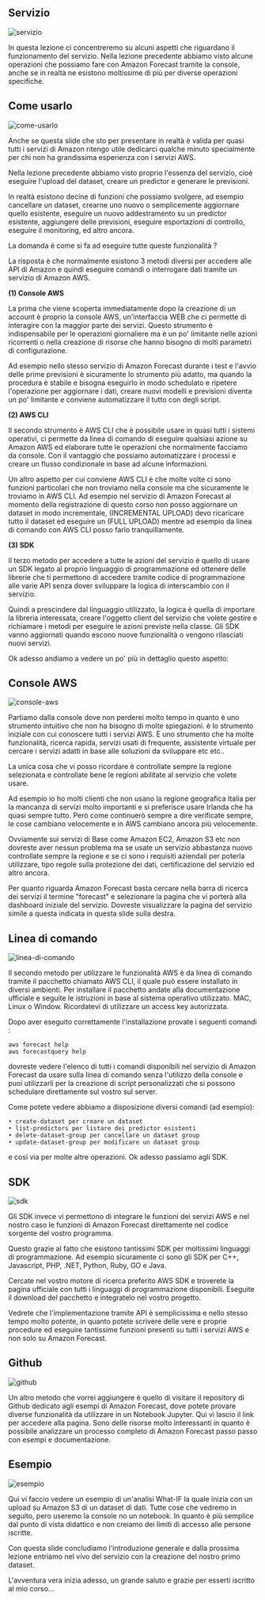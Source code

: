 ## Servizio

![servizio](../images/it-amazon-forecast-02-02-001.jpg)

In questa lezione ci concentreremo su alcuni aspetti che riguardano il funzionamento del servizio.
Nella lezione precedente abbiamo visto alcune operazioni che possiamo fare con Amazon Forecast tramite la console, anche se in realtà ne esistono moltissime di più per diverse operazioni specifiche.

## Come usarlo

![come-usarlo](../images/it-amazon-forecast-02-02-002.jpg)

Anche se questa slide che sto per presentare in realtà è valida per quasi tutti i servizi di Amazon ritengo utile dedicarci qualche minuto specialmente per chi non ha grandissima esperienza con i servizi AWS. 

Nella lezione precedente abbiamo visto proprio l'essenza del servizio, cioè eseguire l'upload del dataset, creare un predictor e generare le previsioni.

In realtà esistono decine di funzioni che possiamo svolgere, ad esempio cancellare un dataset, crearne uno nuovo o semplicemente aggiornare quello esistente, eseguire un nuovo addestramento su un predictor esistente, aggiungere delle previsioni, eseguire esportazioni di controllo, eseguire il monitoring, ed altro ancora. 

La domanda è come si fa ad eseguire tutte queste funzionalità ?

La risposta è che normalmente esistono 3 metodi diversi per accedere alle API di Amazon e quindi eseguire comandi o interrogare dati tramite un servizio di Amazon AWS. 

**(1) Console AWS**

La prima che viene scoperta immediatamente dopo la creazione di un account è proprio la console AWS, un'interfaccia WEB che ci permette di interagire con la maggior parte dei servizi. Questo strumento è indispensabile per le operazioni giornaliere ma è un po' limitante nelle azioni ricorrenti o nella creazione di risorse che hanno bisogno di molti parametri di configurazione.

Ad esempio nello stesso servizio di Amazon Forecast durante i test e l'avvio delle prime previsioni è sicuramente lo strumento più adatto, ma quando la procedura è stabile e bisogna eseguirlo in modo schedulato e ripetere l'operazione per aggiornare i dati, creare nuovi modelli e previsioni diventa un po' limitante e conviene automatizzare il tutto con degli script.

**(2) AWS CLI**

Il secondo strumento è AWS CLI che è possibile usare in quasi tutti i sistemi operativi, ci permette da linea di comando di eseguire qualsiasi azione su Amazon AWS ed elaborare tutte le operazioni che normalmente facciamo da console. Con il vantaggio che possiamo automatizzare i processi e creare un flusso condizionale in base ad alcune informazioni.

Un altro aspetto per cui conviene AWS CLI è che molte volte ci sono funzioni particolari che non troviamo nella console ma che sicuramente le troviamo in AWS CLI. Ad esempio nel servizio di Amazon Forecast al momento della registrazione di questo corso non posso aggiornare un dataset in modo incrementale, (INCREMENTAL UPLOAD) devo ricaricare tutto il dataset ed eseguire un (FULL UPLOAD) mentre ad esempio da linea di comando con AWS CLI posso farlo tranquillamente.

**(3) SDK**

Il terzo metodo per accedere a tutte le azioni del servizio è quello di usare un SDK legato al proprio linguaggio di programmazione ed ottenere delle librerie che ti permettono di accedere tramite codice di programmazione alle varie API senza dover sviluppare la logica di interscambio con il servizio. 

Quindi a prescindere dal linguaggio utilizzato, la logica è quella di importare la libreria interessata, creare l'oggetto client del servizio che volete gestire e richiamare i metodi per eseguire le azioni previste nella classe. Gli SDK vanno aggiornati quando escono nuove funzionalità o vengono rilasciati nuovi servizi.

Ok adesso andiamo a vedere un po' più in dettaglio questo aspetto:

## Console AWS

![console-aws](../images/it-amazon-forecast-02-02-003.jpg)

Partiamo dalla console dove non perderei molto tempo in quanto è uno strumento intuitivo che non ha bisogno di molte spiegazioni. è lo strumento iniziale con cui conoscere tutti i servizi AWS. È uno strumento che ha molte funzionalità, ricerca rapida, servizi usati di frequente, assistente virtuale per cercare i servizi adatti in base alle soluzioni da sviluppare etc etc..

La unica cosa che vi posso ricordare è controllate sempre la regione selezionata e controllate bene le regioni abilitate al servizio che volete usare.

Ad esempio io ho molti clienti che non usano la regione geografica Italia per la mancanza di servizi molto importanti e si preferisce usare Irlanda che ha quasi sempre tutto. Però come continuerò sempre a dire verificate sempre, le cose cambiano velocemente e in AWS cambiano ancora più velocemente.

Ovviamente sui servizi di Base come Amazon EC2, Amazon S3 etc non dovreste aver nessun problema ma se usate un servizio abbastanza nuovo controllate sempre la regione e se ci sono i requisiti aziendali per poterla utilizzare, tipo regole sulla protezione dei dati, certificazione del servizio ed altro ancora.

Per quanto riguarda Amazon Forecast basta cercare nella barra di ricerca dei servizi il termine "forecast" e selezionare la pagina che vi porterà alla dashboard iniziale del servizio.
Dovreste visualizzare la pagina del servizio simile a questa indicata in questa slide sulla destra.

## Linea di comando

![linea-di-comando](../images/it-amazon-forecast-02-02-004.jpg)

Il secondo metodo per utilizzare le funzionalità AWS è da linea di comando tramite il pacchetto chiamato AWS CLI, il quale può essere installato in diversi ambienti. Per installare il pacchetto andate alla documentazione ufficiale e seguite le istruzioni in base al sistema operativo utilizzato. MAC, Linux o Window. Ricordatevi di utilizzare un access key autorizzata.

Dopo aver eseguito correttamente l'installazione provate i seguenti comandi :

`aws forecast help`  
`aws forecastquery help`

dovreste vedere l'elenco di tutti i comandi disponibili nel servizio di Amazon Forecast da usare sulla linea di comando senza l'utilizzo della console e puoi utilizzarli per la creazione di script personalizzati che si possono schedulare direttamente sul vostro sul server.

Come potete vedere abbiamo a disposizione diversi comandi (ad esempio):

    • create-dataset per creare un dataset
    • list-predictors per listare dei predictor esistenti
    • delete-dataset-group per cancellare un dataset group
    • update-dataset-group per modificare un dataset group

e cosi via per molte altre operazioni. Ok adesso passiamo agli SDK.

## SDK

![sdk](../images/it-amazon-forecast-02-02-005.jpg)

Gli SDK invece vi permettono di integrare le funzioni dei servizi AWS e nel nostro caso le funzioni di Amazon Forecast direttamente nel codice sorgente del vostro programma.

Questo grazie al fatto che esistono tantissimi SDK per moltissimi linguaggi di programmazione. Ad esempio sicuramente ci sono gli SDK per C++, Javascript, PHP, .NET, Python, Ruby, GO e Java.

Cercate nel vostro motore di ricerca preferito AWS SDK e troverete la pagina ufficiale con tutti i linguaggi di programmazione disponibili. Eseguite il download del pacchetto e integratelo nel vostro progetto.

Vedrete che l'implementazione tramite API è semplicissima e nello stesso tempo molto potente, in quanto potete scrivere delle vere e proprie procedure ed eseguire tantissime funzioni presenti su tutti i servizi AWS e non solo su Amazon Forecast.

## Github

![github](../images/it-amazon-forecast-02-02-006.jpg)

Un altro metodo che vorrei aggiungere è quello di visitare il repository di Github dedicato agli esempi di Amazon Forecast, dove potete provare diverse funzionalità da utilizzare in un Notebook Jupyter. Qui vi lascio il link per accedere alla pagina. Sono delle risorse molto interessanti in quanto è possibile analizzare un processo completo di Amazon Forecast passo passo con esempi e documentazione.

## Esempio

![esempio](../images/it-amazon-forecast-02-02-007.jpg)

Qui vi faccio vedere un esempio di un'analisi What-IF la quale inizia con un upload su Amazon S3 di un dataset di dati. Tutte cose che vedremo in seguito, pero useremo la console no un notebook. In quanto è più semplice dal punto di vista didattico e non creiamo dei limiti di accesso alle persone iscritte.

Con questa slide concludiamo l'introduzione generale e dalla prossima lezione entriamo nel vivo del servizio con la creazione del nostro primo dataset. 

L'avventura vera inizia adesso, un grande saluto e grazie per esserti iscritto al mio corso...